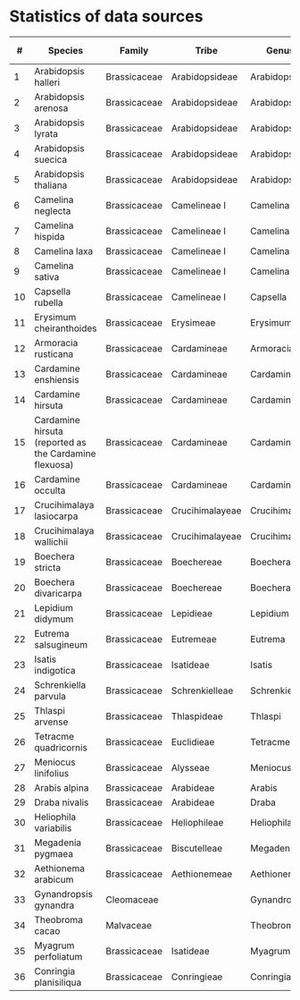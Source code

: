 # Statistics of data sources

| #   | Species                  | Family        | Tribe            | Genus          | Lineage | Clade | Subfamilial division | Supertribe   | Assembly level | Number of chromosomes | Source                                                                 |
|-----|--------------------------|---------------|------------------|----------------|---------|-------|----------------------|--------------|----------------|-----------------------|------------------------------------------------------------------------|
| 1   | Arabidopsis halleri      | Brassicaceae  | Arabidopsideae   | Arabidopsis    | LⅠ      |       | Brassicoideae        | Camelinodae  | Chromosome     | 8                     | [Phytozome](https://phytozome-next.jgi.doe.gov/info/Ahalleri_v2_1_0)   |
| 2   | Arabidopsis arenosa      | Brassicaceae  | Arabidopsideae   | Arabidopsis    | LⅠ      |       | Brassicoideae        | Camelinodae  | Chromosome     | 8                     | [NCBI](https://www.ncbi.nlm.nih.gov/datasets/genome/GCA_026151155.1/)  |
| 3   | Arabidopsis lyrata       | Brassicaceae  | Arabidopsideae   | Arabidopsis    | LⅠ      |       | Brassicoideae        | Camelinodae  | Chromosome     | 8                     | [NCBI](https://www.ncbi.nlm.nih.gov/datasets/genome/GCA_026151145.1/)  |
| 4   | Arabidopsis suecica      | Brassicaceae  | Arabidopsideae   | Arabidopsis    | LⅠ      |       | Brassicoideae        | Camelinodae  | Chromosome     | 13                    | [NCBI](https://www.ncbi.nlm.nih.gov/datasets/genome/GCA_019202805.1/)  |
| 5   | Arabidopsis thaliana     | Brassicaceae  | Arabidopsideae   | Arabidopsis    | LⅠ      |       | Brassicoideae        | Camelinodae  | Chromosome     | 5                     | [NCBI](https://www.ncbi.nlm.nih.gov/datasets/genome/GCF_000001735.4/)  |
| 6   | Camelina neglecta        | Brassicaceae  | Camelineae I     | Camelina       | LⅠ      | A     | Brassicoideae        | Camelinodae  | Chromosome     | 6                     | [NCBI](https://www.ncbi.nlm.nih.gov/datasets/genome/GCA_029034625.1/)  |
| 7   | Camelina hispida         | Brassicaceae  | Camelineae I     | Camelina       | LⅠ      | A     | Brassicoideae        | Camelinodae  | Chromosome     | 7                     | [NCBI](https://www.ncbi.nlm.nih.gov/datasets/genome/GCA_023657505.1/)  |
| 8   | Camelina laxa            | Brassicaceae  | Camelineae I     | Camelina       | LⅠ      | A     | Brassicoideae        | Camelinodae  | Chromosome     | 6                     | [NCBI](https://www.ncbi.nlm.nih.gov/datasets/genome/GCA_024034495.1/)  |
| 9   | Camelina sativa          | Brassicaceae  | Camelineae I     | Camelina       | LⅠ      | A     | Brassicoideae        | Camelinodae  | Chromosome     | 20                    | [NCBI](https://www.ncbi.nlm.nih.gov/datasets/genome/GCF_000633955.1/)  |
| 10  | Capsella rubella         | Brassicaceae  | Camelineae I     | Capsella       | LⅠ      | A     | Brassicoideae        | Camelinodae  | Chromosome     | 8                     | [Phytozome](https://phytozome-next.jgi.doe.gov/info/Crubella_v1_1)     |
| 11  | Erysimum cheiranthoides  | Brassicaceae  | Erysimeae        | Erysimum       | LⅠ      |       | Brassicoideae        | Camelinodae  | Chromosome     | 8                     | [NCBI](https://www.ncbi.nlm.nih.gov/datasets/genome/GCA_011420285.1/)  |
| 12  | Armoracia rusticana      | Brassicaceae  | Cardamineae      | Armoracia      | LⅠ      | A     | Brassicoideae        | Camelinodae  | Chromosome     | 16                    | [Figshare](https://figshare.com/articles/media/Horseradish_genome/21780176/2) |
| 13  | Cardamine enshiensis     | Brassicaceae  | Cardamineae      | Cardamine      | LⅠ      | A     | Brassicoideae        | Camelinodae  | Chromosome     | 16                    | [NGDC](https://ngdc.cncb.ac.cn/search/?dbId=gwh&q=GWHBHEU00000000&page=1) |
| 14  | Cardamine hirsuta        | Brassicaceae  | Cardamineae      | Cardamine      | LⅠ      | A     | Brassicoideae        | Camelinodae  | Chromosome     | 8                     | [MPIPZ](http://chi.mpipz.mpg.de/assembly.html)                         |
| 15  | Cardamine hirsuta (reported as the Cardamine flexuosa) | Brassicaceae  | Cardamineae      | Cardamine      | LⅠ      | A     | Brassicoideae        | Camelinodae  | Chromosome     | 8                     | [NCBI](https://www.ncbi.nlm.nih.gov/datasets/genome/GCA_963555745.1/)  |
| 16  | Cardamine occulta        | Brassicaceae  | Cardamineae      | Cardamine      | LⅠ      | A     | Brassicoideae        | Camelinodae  | Chromosome     | 32                    | [NCBI](https://www.ncbi.nlm.nih.gov/bioproject/PRJNA846126)            |
| 17  | Crucihimalaya lasiocarpa | Brassicaceae  | Crucihimalayeae  | Crucihimalaya  | LⅠ      | A     | Brassicoideae        | Camelinodae  | Chromosome     | 8                     | [NCBI](https://www.ncbi.nlm.nih.gov/bioproject/?term=PRJNA763756)      |
| 18  | Crucihimalaya wallichii  | Brassicaceae  | Crucihimalayeae  | Crucihimalaya  | LⅠ      | A     | Brassicoideae        | Camelinodae  | Chromosome     | 8                     | [Figshare](https://figshare.com/articles/dataset/genome_assembly_of_Reciproca_conversion_between_annual_and_polycarpic_perennial_flowering_behavior_in_the_Brassicaceae/25910716) |
| 19  | Boechera stricta         | Brassicaceae  | Boechereae       | Boechera       | LⅠ      |       | Brassicoideae        | Camelinodae  | Chromosome     | 7                     | [NCBI](https://www.ncbi.nlm.nih.gov/datasets/genome/GCA_018361405.1/)  |
| 20  | Boechera divaricarpa     | Brassicaceae  | Boechereae       | Boechera       | LⅠ      |       | Brassicoideae        | Camelinodae  | Chromosome     | 7                     | [NCBI](https://www.ncbi.nlm.nih.gov/datasets/genome/GCA_026122555.1/)  |
| 21  | Lepidium didymum         | Brassicaceae  | Lepidieae        | Lepidium       | LⅠ      | A     | Brassicoideae        | Camelinodae  | Chromosome     | 16                    | [NGDC](https://ngdc.cncb.ac.cn/gwh/ncbi_assembly/2050188/show)         |
| 22  | Eutrema salsugineum      | Brassicaceae  | Eutremeae        | Eutrema        | LⅡ      | B     | Brassicoideae        | Brassicodae  | Chromosome     | 7                     | [NCBI](https://www.ncbi.nlm.nih.gov/bioproject/?term=PRJNA577380)      |
| 23  | Isatis indigotica        | Brassicaceae  | Isatideae        | Isatis         | LⅡ      |       | Brassicoideae        | Brassicodae  | Chromosome     | 7                     | [Figshare](https://figshare.com/projects/Isatis_indigotica_Genome_assembly_and_annotation/66242) |
| 24  | Schrenkiella parvula     | Brassicaceae  | Schrenkielleae   | Schrenkiella   | LⅡ      |       | Brassicoideae        | Brassicodae  | Chromosome     | 7                     | [NGDC](https://ngdc.cncb.ac.cn/search/?dbId=gwh&q=%20Schrenkiella%20parvula&page=1) |
| 25  | Thlaspi arvense          | Brassicaceae  | Thlaspideae      | Thlaspi        | LⅡ      | B     | Brassicoideae        | Brassicodae  | Chromosome     | 7                     | [NCBI](https://www.ncbi.nlm.nih.gov/datasets/genome/GCA_911865555.2/)  |
| 26  | Tetracme quadricornis    | Brassicaceae  | Euclidieae       | Tetracme       | LIII    | E     | Brassicoideae        | Hesperodae   | Chromosome     | 7                     | [CNGB](https://db.cngb.org/search/?q=CNP0003993)                       |
| 27  | Meniocus linifolius      | Brassicaceae  | Alysseae         | Meniocus       | LIV     |       | Brassicoideae        | Arabodae     | Chromosome     | 7                     | [CNGB](https://ftp.cngb.org/pub/CNSA/data5/CNP0003993/CNS0974277/CNA0105975) |
| 28  | Arabis alpina            | Brassicaceae  | Arabideae        | Arabis         | LIV     | B     | Brassicoideae        | Arabodae     | Chromosome     | 8                     | [Arabis-alpina](http://www.arabis-alpina.org/refseq.html)              |
| 29  | Draba nivalis            | Brassicaceae  | Arabideae        | Draba          | LIV     | B     | Brassicoideae        | Arabodae     | Chromosome     | 8                     | [Dryad](https://doi.org/10.5061/dryad.pg4f4qrm4  )                         |
| 30  | Heliophila variabilis    | Brassicaceae  | Heliophileae     | Heliophila     | LV      |       | Brassicoideae        | Heliophilodae| Chromosome     | 11                    | [Bioinformatics Lab](http://www.bioinformaticslab.cn/files/HV_data/)   |
| 31  | Megadenia pygmaea        | Brassicaceae  | Biscutelleae     | Megadenia      |         | C     | Brassicoideae        | Heliophilodae| Chromosome     | 6                     | [NGDC](https://ngdc.cncb.ac.cn/bioproject/browse/PRJCA002905)          |
| 32  | Aethionema arabicum      | Brassicaceae  | Aethionemeae     | Aethionema     | Basal   | F     | Aethionemoideae      |              | Chromosome     | 11                    | [CoGe](https://genomevolution.org/coge/GenomeView.pl?gid=36061)        |
| 33  | Gynandropsis gynandra    | Cleomaceae    |                  | Gynandropsis   |         |       |                      |              | Chromosome     | 17                    | [NGDC](https://ngdc.cncb.ac.cn/gwh/Assembly/37833/show)                |
| 34  | Theobroma cacao          | Malvaceae     |                  | Theobroma      |         |       |                      |              | Chromosome     | 10                    | [Phytozome](https://phytozome-next.jgi.doe.gov/info/Tcacao_v2_1)       |
| 35  | Myagrum perfoliatum      | Brassicaceae  | Isatideae        | Myagrum        | LⅡ      |       | Brassicoideae        | Brassicodae  | scaffold       |                       | [Phytozome](https://phytozome-next.jgi.doe.gov/info/Mperfoliatum_v2_1) |
| 36  | Conringia planisiliqua   | Brassicaceae  | Conringieae      | Conringia      | LⅡ      |       | Brassicoideae        | Brassicodae  | scaffold       |                       | [NGDC](https://ngdc.cncb.ac.cn/search/?dbId=gwh&q=Conringia%20planisiliqua) |